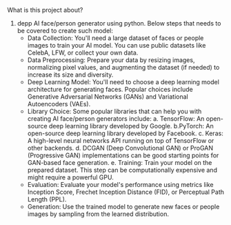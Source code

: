 What is this project about?

1. depp AI face/person generator using python. Below steps that needs to be covered to create such model:
    - Data Collection: You'll need a large dataset of faces or people images to train your AI model. You can use public datasets like CelebA, LFW, or collect your own data.
    - Data Preprocessing: Prepare your data by resizing images, normalizing pixel values, and augmenting the dataset (if needed) to increase its size and diversity.
    - Deep Learning Model: You'll need to choose a deep learning model architecture for generating faces. Popular choices include Generative Adversarial Networks (GANs) and
    Variational Autoencoders (VAEs).
    - Library Choice: Some popular libraries that can help you with creating AI face/person generators include:
       a. TensorFlow: An open-source deep learning library developed by Google.
       b.PyTorch: An open-source deep learning library developed by Facebook.
       c. Keras: A high-level neural networks API running on top of TensorFlow or other backends.
       d. DCGAN (Deep Convolutional GAN) or ProGAN (Progressive GAN) implementations can be good starting points for GAN-based face generation.
       e. Training: Train your model on the prepared dataset. This step can be computationally expensive and might require a powerful GPU.
    - Evaluation: Evaluate your model's performance using metrics like Inception Score, Frechet Inception Distance (FID), or Perceptual Path Length (PPL).
    - Generation: Use the trained model to generate new faces or people images by sampling from the learned distribution.